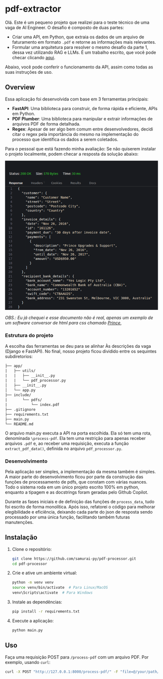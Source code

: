 # pdf-extractor

Olá. Este é um pequeno projeto que realizei para o teste técnico de uma vaga de AI Engineer. O desafio é composto de duas partes:

- Criar uma API, em Python, que extraia os dados de um arquivo de faturamento em formato ```.pdf``` e retorne as informações mais relevantes.
- Formular uma arquitetura para resolver o mesmo desafio da parte 1, dessa vez utilizando RAG e LLMs. É um trabalho escrito, que você pode checar clicando [aqui](www.google.com).

Abaixo, você pode conferir o funcionamento da API, assim como todas as suas instruções de uso.

## Overview

Essa aplicação foi desenvolvida com base em 3 ferramentas principais:

- **FastAPI**: Uma biblioteca para construir, de forma rápida e eficiente, APIs em Python.
- **PDF Plumber**: Uma biblioteca para manipular e extrair informações de arquivos PDF de forma detalhada.
- **Regex**: Apesar de ser algo bem comum entre desenvolvedores, decidi citar o regex pela importância do mesmo na implementação do processo que identifica os dados a serem coletados.

Para o pessoal que está fazendo minha avaliação: Se não quiserem instalar o projeto localmente, podem checar a resposta da solução abaixo:

![Alt text](include/images/api_response.png?raw=true)

*OBS.: Eu já chequei e esse documento não é real, apenas um exemplo de um software conversor de html para css chamado [Prince](https://www.princexml.com/)*,

### Estrutura do projeto

A escolha das ferramentas se deu para se alinhar Às descrições da vaga (Django e FastAPI). No final, nosso projeto ficou dividido entre os sequintes subdiretorios:

```pdf_processor/
├── app/
|   ├── utils/
|   |   ├── __init__.py
|   |   └── pdf_processor.py
│   ├── __init__.py
│   └── app.py
├── include/
|       └── pdfs/
|           └── index.pdf
├── .gitignore
├── requirements.txt
├── main.py
└── README.md
```

O arquivo main.py executa a API na porta escolhida. Ela só tem uma rota, denominada ```\process-pdf```. Ela tem uma restrição para apenas receber arquivos ```.pdf``` e, ao receber uma requisição, executa a função ```extract_pdf_data()```, definida no arquivo ```pdf_processor.py```.

### Desenvolvimento

Pela aplicação ser simples, a implementação da mesma também é simples. A maior parte do desenvolvimento ficou por parte da construção das funções de processamento de pdfs, que constam com várias nuances. Todo o sistema roda em um único projeto escrito 100% em python, enquanto a tipagem e as docstrings foram geradas pelo Github Copilot.

Durante as fases iniciais e de definição das funções de ```process_data```,  tudo foi escrito de forma monolítica. Após isso, refatorei o código para melhorar elegibilidade e eficiência, deixando cada parte do json de resposta sendo processado por uma única função, facilitando também futuras manutenções.

## Instalação

1. Clone o repositório:
    ```bash
    git clone https://github.com/samurai-py/pdf-processor.git
    cd pdf-processor
    ```

2. Crie e ative um ambiente virtual:
    ```bash
    python -m venv venv
    source venv/bin/activate  # Para Linux/MacOS
    venv\Scripts\activate  # Para Windows
    ```

3. Instale as dependências:
    ```bash
    pip install -r requirements.txt
    ```

4. Execute a aplicação:
    ```bash
    python main.py
    ```

## Uso

Faça uma requisição POST para `/process-pdf` com um arquivo PDF. Por exemplo, usando `curl`:
```bash
curl -X POST "http://127.0.0.1:8000/process-pdf/" -F "file=@/your/path/to-file/index.pdf"
```